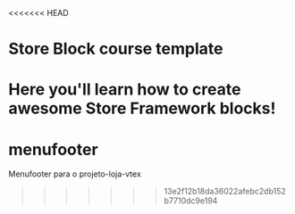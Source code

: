 <<<<<<< HEAD
# Store Block course template

Here you'll learn how to create awesome Store Framework blocks!
=======
# menufooter
Menufooter para o projeto-loja-vtex
>>>>>>> 13e2f12b18da36022afebc2db152b7710dc9e194

